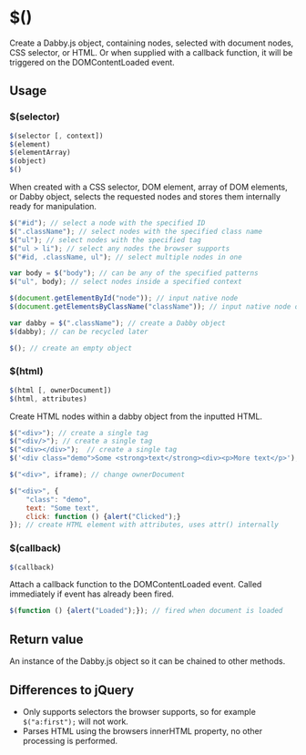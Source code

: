 # $()

Create a Dabby.js object, containing nodes, selected with document nodes, CSS selector, or HTML. Or when supplied with a callback function, it will be triggered on the DOMContentLoaded event.

## Usage

### $(selector)

```javascript
$(selector [, context])
$(element)
$(elementArray)
$(object)
$()
```
When created with a CSS selector, DOM element, array of DOM elements, or Dabby object, selects the requested nodes and stores them internally ready for manipulation.

```javascript
$("#id"); // select a node with the specified ID
$(".className"); // select nodes with the specified class name
$("ul"); // select nodes with the specified tag
$("ul > li"); // select any nodes the browser supports
$("#id, .className, ul"); // select multiple nodes in one

var body = $("body"); // can be any of the specified patterns
$("ul", body); // select nodes inside a specified context

$(document.getElementById("node")); // input native node
$(document.getElementsByClassName("className")); // input native node or nodes

var dabby = $(".className"); // create a Dabby object
$(dabby); // can be recycled later

$(); // create an empty object
```

### $(html)

```javascript
$(html [, ownerDocument])
$(html, attributes)
```
Create HTML nodes within a dabby object from the inputted HTML.

```javascript
$("<div>"); // create a single tag
$("<div/>"); // create a single tag
$("<div></div>");  // create a single tag
$('<div class="demo">Some <strong>text</strong><div><p>More text</p>'); //parse a string of HTML into nodes

$("<div>", iframe); // change ownerDocument

$("<div>", {
	"class": "demo",
	text: "Some text",
	click: function () {alert("Clicked");}
}); // create HTML element with attributes, uses attr() internally
```

### $(callback)

```javascript
$(callback)
```
Attach a callback function to the DOMContentLoaded event. Called immediately if event has already been fired.

```javascript
$(function () {alert("Loaded");}); // fired when document is loaded
```

## Return value

An instance of the Dabby.js object so it can be chained to other methods.

## Differences to jQuery

- Only supports selectors the browser supports, so for example `$("a:first");` will not work.
- Parses HTML using the browsers innerHTML property, no other processing is performed.
